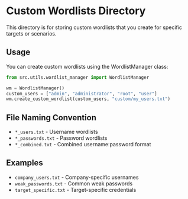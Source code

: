 # Custom Wordlists Directory

This directory is for storing custom wordlists that you create for specific targets or scenarios.

## Usage

You can create custom wordlists using the WordlistManager class:

```python
from src.utils.wordlist_manager import WordlistManager

wm = WordlistManager()
custom_users = ["admin", "administrator", "root", "user"]
wm.create_custom_wordlist(custom_users, "custom/my_users.txt")
```

## File Naming Convention

- `*_users.txt` - Username wordlists
- `*_passwords.txt` - Password wordlists
- `*_combined.txt` - Combined username:password format

## Examples

- `company_users.txt` - Company-specific usernames
- `weak_passwords.txt` - Common weak passwords
- `target_specific.txt` - Target-specific credentials
